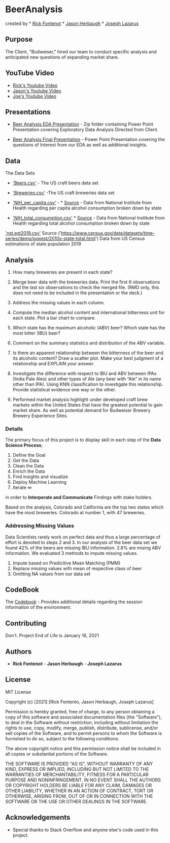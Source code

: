# BeerAnalysis 

created by * [Rick Fontenot]('https://github.com/rickfontenot/DS6306_Study1') * [Jason Herbaugh](https://github.com/jherbaugh) * [Joseph Lazarus](https://github.com/JoeLazarus)

## Purpose

The Client, "Budweiser," hired our team to conduct specific analysis and anticipated new questions of expanding market share.

## YouTube Video

* [Rick's Youtube Video](www.youtube.com) 
* [Jason's Youtube Video](www.youtube.com) 
* [Joe's Youtube Video](www.youtube.com)

## Presentations

* [Beer Analysis EDA Presentation](https://github.com/rickfontenot/DS6306_Study1/blob/main/Case%20Study%201%20EDA.ppt.zip) - Zip folder containing Power Point Presentation covering Exploratory Data Analysis Directed from Client.

* [Beer Analysis Final Presentation](https://github.com/rickfontenot/DS6306_Study1/blob/main/Budweiser%20Presentation.ppt.zip) - Power Point Presentation covering the questions of Interest from our EDA as well as additional insights.

## Data
The Data Sets

* ['Beers.csv'](https://github.com/rickfontenot/DS6306_Study1/blob/main/Beers.csv) - The US craft beers data set

* ['Breweries.csv'](https://github.com/rickfontenot/DS6306_Study1/blob/main/Breweries.csv) -The US craft breweries data set

* ['NIH_per_capita.csv'](https://github.com/rickfontenot/DS6306_Study1/blob/main/NIH_per_capita.csv) - * [Source]('https://vinepair.com/articles/map-states-drink-beer-america-2020/') - Data from National Institute from Health regarding per capita alcohol consumption broken down by state

* ['NIH_total_consumption.csv'](GithubURL)  * [Source](https://vinepair.com/articles/map-states-drink-beer-america-2020/) - Data from National Institute from Health regarding total alcohol consumption broken down by state

['nst.est2019.csv'](https://github.com/rickfontenot/DS6306_Study1/blob/main/nst-est2019.csv) Source ('https://www.census.gov/data/datasets/time-series/demo/popest/2010s-state-total.html') Data from US Census estimations of state population 2019

## Analysis

1.   How many breweries are present in each state?

2.   Merge beer data with the breweries data. Print the first 6 observations and the last six observations to check the merged file.  (RMD only, this does not need to be included in the presentation or the deck.)

3.   Address the missing values in each column.

4.   Compute the median alcohol content and international bitterness unit for each state. Plot a bar chart to compare.

5.   Which state has the maximum alcoholic (ABV) beer? Which state has the most bitter (IBU) beer?

6.   Comment on the summary statistics and distribution of the ABV variable.

7.   Is there an apparent relationship between the bitterness of the beer and its alcoholic content? Draw a scatter plot.  Make your best judgment of a relationship and EXPLAIN your answer.

8.  Investigate the difference with respect to IBU and ABV between IPAs (India Pale Ales) and other types of Ale (any beer with “Ale” in its name other than IPA).  Using KNN classification to investigate this relationship.  Provide statistical evidence one way or the other. 

9.  Performed market analysis highlight under developed craft brew markets within the United States that have the greatest potential to gain market share. As well as potential demand for Budweiser Brewery Brewery Experience Sites. 

### Details 
The primary focus of this project is to display skill in each step of the **Data Science Process**; 
1. Define the Goal 
2. Get the Data 
3. Clean the Data
4. Enrich the Data
5. Find insights and visualize
6. Deploy Machine Learning
7. Iterate ∞

in order to **Interperate and Communicate** Findings with stake holders. 

Based on the analysis, Colorado and California are the top two states which have the most breweries. Colorado at number 1, with 47 breweries. 

### Addressing Missing Values
Data Scientists rarely work on perfect data and thus a large percentage of effort is devoted to steps 2 and 3. In our analysis of the beer data set we found 42% of the beers are missing IBU information. 2.6% are mising ABV information. We evaluated 3 methods to impute missing values. 

1. Impute based on Predicitive Mean Matching (PMM)
2. Replace missing values with mean of respective class of beer
3. Omitting NA values from our data set



## CodeBook

The [Codebook](https://github.com/rickfontenot/DS6306_Study1/blob/main/Case%20Study%201%20Codebook.docx) - Provides additional details regarding the session information of the environment.

## Contributing

Don't. Project End of Life is January 16, 2021

## Authors

* **Rick Fontenot** - **Jason Herbaugh** - **Joseph Lazarus**

## License
MIT License

Copyright (c) [2021] [Rick Fontento, Jason Herbaugh, Joseph Lazarus]

Permission is hereby granted, free of charge, to any person obtaining a copy
of this software and associated documentation files (the "Software"), to deal
in the Software without restriction, including without limitation the rights
to use, copy, modify, merge, publish, distribute, sublicense, and/or sell
copies of the Software, and to permit persons to whom the Software is
furnished to do so, subject to the following conditions:

The above copyright notice and this permission notice shall be included in all
copies or substantial portions of the Software.

THE SOFTWARE IS PROVIDED "AS IS", WITHOUT WARRANTY OF ANY KIND, EXPRESS OR
IMPLIED, INCLUDING BUT NOT LIMITED TO THE WARRANTIES OF MERCHANTABILITY,
FITNESS FOR A PARTICULAR PURPOSE AND NONINFRINGEMENT. IN NO EVENT SHALL THE
AUTHORS OR COPYRIGHT HOLDERS BE LIABLE FOR ANY CLAIM, DAMAGES OR OTHER
LIABILITY, WHETHER IN AN ACTION OF CONTRACT, TORT OR OTHERWISE, ARISING FROM,
OUT OF OR IN CONNECTION WITH THE SOFTWARE OR THE USE OR OTHER DEALINGS IN THE
SOFTWARE.

## Acknowledgements

* Special thanks to Stack Overflow and anyone else's code used in this project. 
